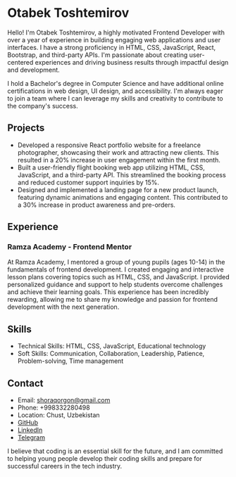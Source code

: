 # Otabek Toshtemirov

Hello! I'm Otabek Toshtemirov, a highly motivated Frontend Developer with over a year of experience in building engaging web applications and user interfaces. I have a strong proficiency in HTML, CSS, JavaScript, React, Bootstrap, and third-party APIs. I'm passionate about creating user-centered experiences and driving business results through impactful design and development.

I hold a Bachelor's degree in Computer Science and have additional online certifications in web design, UI design, and accessibility. I'm always eager to join a team where I can leverage my skills and creativity to contribute to the company's success.

## Projects

- Developed a responsive React portfolio website for a freelance photographer, showcasing their work and attracting new clients. This resulted in a 20% increase in user engagement within the first month.
- Built a user-friendly flight booking web app utilizing HTML, CSS, JavaScript, and a third-party API. This streamlined the booking process and reduced customer support inquiries by 15%.
- Designed and implemented a landing page for a new product launch, featuring dynamic animations and engaging content. This contributed to a 30% increase in product awareness and pre-orders.

## Experience

### Ramza Academy - Frontend Mentor

At Ramza Academy, I mentored a group of young pupils (ages 10-14) in the fundamentals of frontend development. I created engaging and interactive lesson plans covering topics such as HTML, CSS, and JavaScript. I provided personalized guidance and support to help students overcome challenges and achieve their learning goals. This experience has been incredibly rewarding, allowing me to share my knowledge and passion for frontend development with the next generation.

## Skills

- Technical Skills: HTML, CSS, JavaScript, Educational technology
- Soft Skills: Communication, Collaboration, Leadership, Patience, Problem-solving, Time management

## Contact

- Email: shoraqorgon@gmail.com
- Phone: +998332280498
- Location: Chust, Uzbekistan
- [GitHub](https://github.com/OtabekToshtemirov)
- [LinkedIn](https://www.linkedin.com/in/otabek-toshtemirov)
- [Telegram](t.me/shoraqorgon)

I believe that coding is an essential skill for the future, and I am committed to helping young people develop their coding skills and prepare for successful careers in the tech industry.
